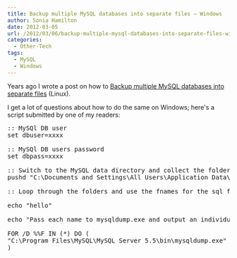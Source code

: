 ```yaml
---
title: Backup multiple MySQL databases into separate files – Windows
author: Sonia Hamilton
date: 2012-03-05
url: /2012/03/06/backup-multiple-mysql-databases-into-separate-files-windows/
categories:
  - Other-Tech
tags:
  - MySQL
  - Windows
---
```


Years ago I wrote a post on how to [Backup multiple MySQL databases into separate files][1] (Linux).

<!--more-->

I get a lot of questions about how to do the same on Windows; here's a script submitted by one of my readers:

<pre>:: MySQl DB user
set dbuser=xxxx

:: MySQl DB users password
set dbpass=xxxx

:: Switch to the MySQL data directory and collect the folder names
pushd "C:\Documents and Settings\All Users\Application Data\MySQL\MySQL Server 5.5\data"

:: Loop through the folders and use the fnames for the sql filenames, collects all databases automatically this way

echo "hello"

echo "Pass each name to mysqldump.exe and output an individual .sql file for each"

FOR /D %%F IN (*) DO (
"C:\Program Files\MySQL\MySQL Server 5.5\bin\mysqldump.exe" --user=%dbuser% --password=%dbpass% --databases %%F &gt; "C:\SQLBackup\%%F.%backupdate%.sql"
)</pre>

 [1]: http://blog.snowfrog.net/2005/11/16/backup-multiple-databases-into-separate-files/
